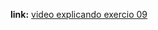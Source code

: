**link:** [video explicando exercio 09](https://drive.google.com/file/d/1x4SAps_EHzcQcP2vzV-ba2LYqj4gd6jH/view?usp=sharing)